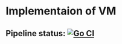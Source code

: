 # Implementaion of VM

## Pipeline status: [![Go CI](https://github.com/VaNyaGaf/csosvita_hm2/actions/workflows/go-ci.yml/badge.svg)](https://github.com/VaNyaGaf/csosvita_hm2/actions/workflows/go-ci.yml)
